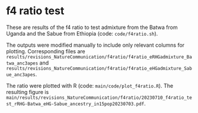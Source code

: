 # f4 ratio test

These are results of the f4 ratio to test admixture from the Batwa from Uganda and the Sabue from Ethiopia (code: `code/f4ratio.sh`).

The outputs were modified manually to include only relevant columns for plotting. Corresponding files are `results/revisions_NatureCommunication/f4ratio/f4ratio_eRHGadmixture_Batwa_anc3apes` and `results/revisions_NatureCommunication/f4ratio/f4ratio_eHGadmixture_Sabue_anc3apes`.

The ratio were plotted with R (code: `main/code/plot_f4ratio.R`). The resulting figure is `main/results/revisions_NatureCommunication/f4ratio/20230710_f4ratio_test_rRHG-Batwa_eHG-Sabue_ancestry_in15pop20230703.pdf`.

